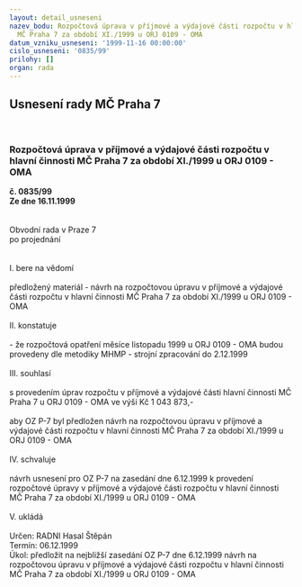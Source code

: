 ```yaml
---
layout: detail_usneseni
nazev_bodu: Rozpočtová úprava v příjmové a výdajové části rozpočtu v hlavní činnosti
  MČ Praha 7 za období XI./1999 u ORJ 0109 - OMA
datum_vzniku_usneseni: '1999-11-16 00:00:00'
cislo_usneseni: '0835/99'
prilohy: []
organ: rada
---
```

<div id="ucUsn_pList" class="usn">
	<span><h2>Usnesení rady MČ Praha 7 </h2>
<br></span><div class="standBody">
<span><h3>Rozpočtová úprava v příjmové a výdajové části rozpočtu v hlavní činnosti MČ Praha 7 za období XI./1999 u ORJ 0109 - OMA</h3></span><div class="center">
		<strong>č. 0835/99</strong><br>
	</div>
<div class="center">
		<strong>Ze dne 16.11.1999</strong><br><br>
	</div>
<br>Obvodní rada v Praze 7<br>po projednání<br><br><br>I.	bere na vědomí<br><br> předložený materiál - návrh na rozpočtovou úpravu v příjmové a výdajové části rozpočtu v hlavní činnosti MČ Praha 7 za období XI./1999 u ORJ 0109 - OMA<br><br>II.	konstatuje<br><br>- že rozpočtová opatření měsíce listopadu 1999 u ORJ 0109 - OMA budou provedeny dle metodiky MHMP - strojní zpracování do 2.12.1999<br><br>III.	souhlasí <br><br>s provedením úprav rozpočtu v příjmové a výdajové části hlavní činnosti MČ Praha 7 u ORJ 0109 - OMA ve výši Kč 1 043 873,-<br><br>aby OZ P-7 byl předložen návrh na rozpočtovou úpravu v příjmové a výdajové části rozpočtu v hlavní činnosti MČ Praha 7 za období XI./1999 u ORJ 0109 - OMA<br><br>IV.	schvaluje <br><br>návrh usnesení pro OZ P-7 na zasedání dne 6.12.1999 k provedení rozpočtové úpravy v příjmové a výdajové části rozpočtu v hlavní činnosti MČ Praha 7 za období XI./1999 u ORJ 0109 - OMA<br><br>V.        ukládá <br><br> Určen:	     	RADNI Hasal Štěpán<br>Termín: 06.12.1999<br>Úkol:	předložit na nejbližší zasedání OZ P-7 dne 6.12.1999 návrh na rozpočtovou úpravu v příjmové a výdajové části rozpočtu v hlavní činnosti MČ Praha 7 za období XI./1999 u ORJ 0109 - OMA<br>
</div>
</div>